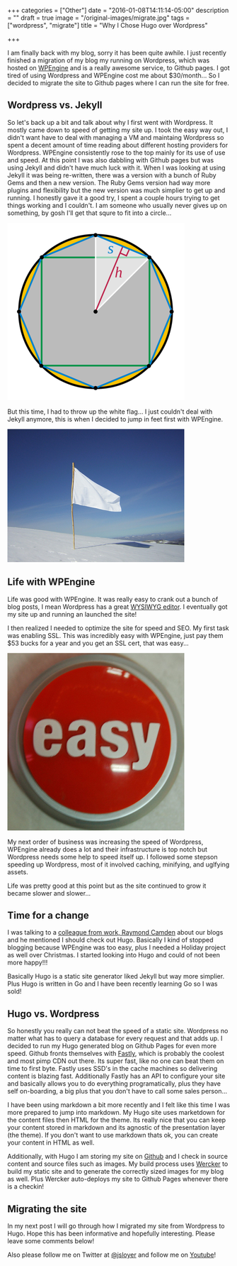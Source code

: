 +++
categories = ["Other"]
date = "2016-01-08T14:11:14-05:00"
description = ""
draft = true
image = "/original-images/migrate.jpg"
tags = ["wordpress", "migrate"]
title = "Why I Chose Hugo over Wordpress"

+++

I am finally back with my blog, sorry it has been quite awhile.  I just recently finished a migration of my blog my running on Wordpress, which was hosted on [WPEngine](http://wpengine.com) and is a really awesome service, to Github pages.  I got tired of using Wordpress and WPEngine cost me about $30/month...  So I decided to migrate the site to Github pages where I can run the site for free.

## Wordpress vs. Jekyll

So let's back up a bit and talk about why I first went with Wordpress.  It mostly came down to speed of getting my site up.  I took the easy way out, I didn't want have to deal with managing a VM and maintaing Wordpress so spent a decent amount of time reading about different hosting providers for Wordpress.  WPEngine consistently rose to the top mainly for its use of use and speed.  At this point I was also dabbling with Github pages but was using Jekyll and didn't have much luck with it.  When I was looking at using Jekyll it was being re-written, there was a version with a bunch of Ruby Gems and then a new version.  The Ruby Gems version had way more plugins and flexibility but the new version was much simplier to get up and running.  I honestly gave it a good try, I spent a couple hours trying to get things working and I couldn't.  I am someone who usually never gives up on something, by gosh I'll get that squre to fit into a circle...

[![square into a cirlc](/images/circle-into-square-thumb.png)](/images/circle-into-square-thumb.png)

But this time, I had to throw up the white flag...  I just couldn't deal with Jekyll anymore, this is when I decided to jump in feet first with WPEngine.

[![white flag](/images/white-flag-thumb.jpg)](/images/white-flag-thumb.jpg)

## Life with WPEngine

Life was good with WPEngine.  It was really easy to crank out a bunch of blog posts, I mean Wordpress has a great [WYSIWYG editor](https://en.wikipedia.org/wiki/WYSIWYG).  I eventually got my site up and running an launched the site!

I then realized I needed to optimize the site for speed and SEO.  My first task was enabling SSL.  This was incredibly easy with WPEngine, just pay them $53 bucks for a year and you get an SSL cert, that was easy...

[![easy](/images/easy-thumb.jpg)](/images/easy-thumb.jpg)

My next order of business was increasing the speed of Wordpress, WPEngine already does a lot and their infrastructure is top notch but Wordpress needs some help to speed itself up.  I followed some stepson speeding up Wordpress, most of it involved caching, minifying, and uglfying assets.

Life was pretty good at this point but as the site continued to grow it became slower and slower...

## Time for a change

I was talking to a [colleague from work, Raymond Camden](https://twitter.com/raymondcamden) about our blogs and he mentioned I should check out Hugo.  Basically I kind of stopped blogging because WPEngine was too easy, plus I needed a Holiday project as well over Christmas.  I started looking into Hugo and could of not been more happy!!!

Basically Hugo is a static site generator liked Jekyll but way more simplier.  Plus Hugo is written in Go and I have been recently learning Go so I was sold!

## Hugo vs. Wordpress

So honestly you really can not beat the speed of a static site.  Wordpress no matter what has to query a database for every request and that adds up.  I decided to run my Hugo generated blog on Github Pages for even more speed.  Github fronts themselves with [Fastly](http://fastly.com), which is probably the coolest and most pimp CDN out there.  Its super fast, like no one can beat them on time to first byte.  Fastly uses SSD's in the cache machines so delivering content is blazing fast.  Additionally Fastly has an API to configure your site and basically allows you to do everything programatically, plus they have self on-boarding, a big plus that you don't have to call some sales person...

I have been using markdown a bit more recently and I felt like this time I was more prepared to jump into markdown.  My Hugo site uses marketdown for the content files then HTML for the theme.  Its really nice that you can keep your content stored in markdown and its agnostic of the presentation layer (the theme).  If you don't want to use markdown thats ok, you can create your content in HTML as well.

Additionally, with Hugo I am storing my site on [Github](http://github.com/jsloyer/jsloyer) and I check in source content and source files such as images.  My build process uses [Wercker](http://wercker.com) to build my static site and to generate the correctly sized images for my blog as well.  Plus Wercker auto-deploys my site to Github Pages whenever there is a checkin!

## Migrating the site

In my next post I will go through how I migrated my site from Wordpress to Hugo.  Hope this has been informative and hopefully interesting.  Please leave some comments below!

Also please follow me on Twitter at [@jsloyer](http://twitter.com/jsloyer) and follow me on [Youtube](https://www.youtube.com/channel/UCQb6E0NWy6kVglreLNigxng)!
